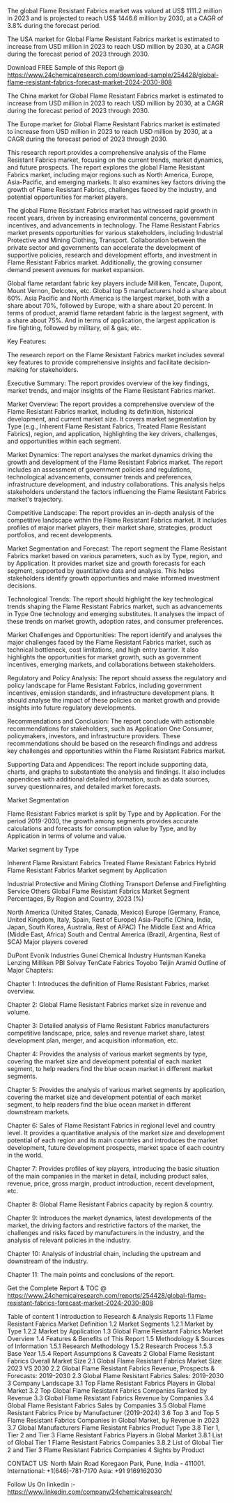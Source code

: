 The global Flame Resistant Fabrics market was valued at US$ 1111.2 million in 2023 and is projected to reach US$ 1446.6 million by 2030, at a CAGR of 3.8% during the forecast period.

The USA market for Global Flame Resistant Fabrics market is estimated to increase from USD million in 2023 to reach USD million by 2030, at a CAGR during the forecast period of 2023 through 2030.

Download FREE Sample of this Report @ https://www.24chemicalresearch.com/download-sample/254428/global-flame-resistant-fabrics-forecast-market-2024-2030-808

The China market for Global Flame Resistant Fabrics market is estimated to increase from USD million in 2023 to reach USD million by 2030, at a CAGR during the forecast period of 2023 through 2030.

The Europe market for Global Flame Resistant Fabrics market is estimated to increase from USD million in 2023 to reach USD million by 2030, at a CAGR during the forecast period of 2023 through 2030.

This research report provides a comprehensive analysis of the Flame Resistant Fabrics market, focusing on the current trends, market dynamics, and future prospects. The report explores the global Flame Resistant Fabrics market, including major regions such as North America, Europe, Asia-Pacific, and emerging markets. It also examines key factors driving the growth of Flame Resistant Fabrics, challenges faced by the industry, and potential opportunities for market players.

The global Flame Resistant Fabrics market has witnessed rapid growth in recent years, driven by increasing environmental concerns, government incentives, and advancements in technology. The Flame Resistant Fabrics market presents opportunities for various stakeholders, including Industrial Protective and Mining Clothing, Transport. Collaboration between the private sector and governments can accelerate the development of supportive policies, research and development efforts, and investment in Flame Resistant Fabrics market. Additionally, the growing consumer demand present avenues for market expansion.

Global flame retardant fabric key players include Milliken, Tencate, Dupont, Mount Vernon, Delcotex, etc. Global top 5 manufacturers hold a share about 60%. Asia Pacific and North America is the largest market, both with a share about 70%, followed by Europe, with a share about 20 percent. In terms of product, aramid flame retardant fabric is the largest segment, with a share about 75%. And in terms of application, the largest application is fire fighting, followed by military, oil & gas, etc.

Key Features:

The research report on the Flame Resistant Fabrics market includes several key features to provide comprehensive insights and facilitate decision-making for stakeholders.

Executive Summary: The report provides overview of the key findings, market trends, and major insights of the Flame Resistant Fabrics market.

Market Overview: The report provides a comprehensive overview of the Flame Resistant Fabrics market, including its definition, historical development, and current market size. It covers market segmentation by Type (e.g., Inherent Flame Resistant Fabrics, Treated Flame Resistant Fabrics), region, and application, highlighting the key drivers, challenges, and opportunities within each segment.

Market Dynamics: The report analyses the market dynamics driving the growth and development of the Flame Resistant Fabrics market. The report includes an assessment of government policies and regulations, technological advancements, consumer trends and preferences, infrastructure development, and industry collaborations. This analysis helps stakeholders understand the factors influencing the Flame Resistant Fabrics market's trajectory.

Competitive Landscape: The report provides an in-depth analysis of the competitive landscape within the Flame Resistant Fabrics market. It includes profiles of major market players, their market share, strategies, product portfolios, and recent developments.

Market Segmentation and Forecast: The report segment the Flame Resistant Fabrics market based on various parameters, such as by Type, region, and by Application. It provides market size and growth forecasts for each segment, supported by quantitative data and analysis. This helps stakeholders identify growth opportunities and make informed investment decisions.

Technological Trends: The report should highlight the key technological trends shaping the Flame Resistant Fabrics market, such as advancements in Type One technology and emerging substitutes. It analyses the impact of these trends on market growth, adoption rates, and consumer preferences.

Market Challenges and Opportunities: The report identify and analyses the major challenges faced by the Flame Resistant Fabrics market, such as technical bottleneck, cost limitations, and high entry barrier. It also highlights the opportunities for market growth, such as government incentives, emerging markets, and collaborations between stakeholders.

Regulatory and Policy Analysis: The report should assess the regulatory and policy landscape for Flame Resistant Fabrics, including government incentives, emission standards, and infrastructure development plans. It should analyse the impact of these policies on market growth and provide insights into future regulatory developments.

Recommendations and Conclusion: The report conclude with actionable recommendations for stakeholders, such as Application One Consumer, policymakers, investors, and infrastructure providers. These recommendations should be based on the research findings and address key challenges and opportunities within the Flame Resistant Fabrics market.

Supporting Data and Appendices: The report include supporting data, charts, and graphs to substantiate the analysis and findings. It also includes appendices with additional detailed information, such as data sources, survey questionnaires, and detailed market forecasts.

Market Segmentation

Flame Resistant Fabrics market is split by Type and by Application. For the period 2019-2030, the growth among segments provides accurate calculations and forecasts for consumption value by Type, and by Application in terms of volume and value.

Market segment by Type

Inherent Flame Resistant Fabrics
Treated Flame Resistant Fabrics
Hybrid Flame Resistant Fabrics
Market segment by Application

Industrial Protective and Mining Clothing
Transport
Defense and Firefighting Service
Others
Global Flame Resistant Fabrics Market Segment Percentages, By Region and Country, 2023 (%)

North America (United States, Canada, Mexico)
Europe (Germany, France, United Kingdom, Italy, Spain, Rest of Europe)
Asia-Pacific (China, India, Japan, South Korea, Australia, Rest of APAC)
The Middle East and Africa (Middle East, Africa)
South and Central America (Brazil, Argentina, Rest of SCA)
Major players covered

DuPont
Evonik Industries
Gunei Chemical Industry
Huntsman
Kaneka
Lenzing
Milliken
PBI
Solvay
TenCate Fabrics
Toyobo
Teijin Aramid
Outline of Major Chapters:

Chapter 1: Introduces the definition of Flame Resistant Fabrics, market overview.

Chapter 2: Global Flame Resistant Fabrics market size in revenue and volume.

Chapter 3: Detailed analysis of Flame Resistant Fabrics manufacturers competitive landscape, price, sales and revenue market share, latest development plan, merger, and acquisition information, etc.

Chapter 4: Provides the analysis of various market segments by type, covering the market size and development potential of each market segment, to help readers find the blue ocean market in different market segments.

Chapter 5: Provides the analysis of various market segments by application, covering the market size and development potential of each market segment, to help readers find the blue ocean market in different downstream markets.

Chapter 6: Sales of Flame Resistant Fabrics in regional level and country level. It provides a quantitative analysis of the market size and development potential of each region and its main countries and introduces the market development, future development prospects, market space of each country in the world.

Chapter 7: Provides profiles of key players, introducing the basic situation of the main companies in the market in detail, including product sales, revenue, price, gross margin, product introduction, recent development, etc.

Chapter 8: Global Flame Resistant Fabrics capacity by region & country.

Chapter 9: Introduces the market dynamics, latest developments of the market, the driving factors and restrictive factors of the market, the challenges and risks faced by manufacturers in the industry, and the analysis of relevant policies in the industry.

Chapter 10: Analysis of industrial chain, including the upstream and downstream of the industry.

Chapter 11: The main points and conclusions of the report.

Get the Complete Report & TOC @ https://www.24chemicalresearch.com/reports/254428/global-flame-resistant-fabrics-forecast-market-2024-2030-808

Table of content
1 Introduction to Research & Analysis Reports
1.1 Flame Resistant Fabrics Market Definition
1.2 Market Segments
1.2.1 Market by Type
1.2.2 Market by Application
1.3 Global Flame Resistant Fabrics Market Overview
1.4 Features & Benefits of This Report
1.5 Methodology & Sources of Information
1.5.1 Research Methodology
1.5.2 Research Process
1.5.3 Base Year
1.5.4 Report Assumptions & Caveats
2 Global Flame Resistant Fabrics Overall Market Size
2.1 Global Flame Resistant Fabrics Market Size: 2023 VS 2030
2.2 Global Flame Resistant Fabrics Revenue, Prospects & Forecasts: 2019-2030
2.3 Global Flame Resistant Fabrics Sales: 2019-2030
3 Company Landscape
3.1 Top Flame Resistant Fabrics Players in Global Market
3.2 Top Global Flame Resistant Fabrics Companies Ranked by Revenue
3.3 Global Flame Resistant Fabrics Revenue by Companies
3.4 Global Flame Resistant Fabrics Sales by Companies
3.5 Global Flame Resistant Fabrics Price by Manufacturer (2019-2024)
3.6 Top 3 and Top 5 Flame Resistant Fabrics Companies in Global Market, by Revenue in 2023
3.7 Global Manufacturers Flame Resistant Fabrics Product Type
3.8 Tier 1, Tier 2 and Tier 3 Flame Resistant Fabrics Players in Global Market
3.8.1 List of Global Tier 1 Flame Resistant Fabrics Companies
3.8.2 List of Global Tier 2 and Tier 3 Flame Resistant Fabrics Companies
4 Sights by Product

CONTACT US:
North Main Road Koregaon Park, Pune, India - 411001.
International: +1(646)-781-7170
Asia: +91 9169162030

Follow Us On linkedin :- https://www.linkedin.com/company/24chemicalresearch/
